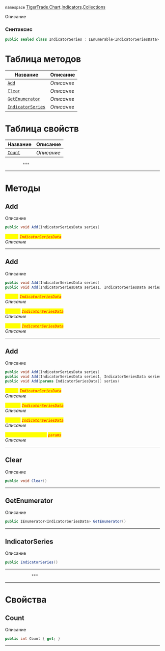 
`namespace` [TigerTrade.Chart](../../../TigerTrade.Chart.md).[Indicators](../../../TigerTrade.Chart/Indicators.md).[Collections](../../../TigerTrade.Chart/Indicators/Collections.md)


Описание

### Синтаксис
```csharp
public sealed class IndicatorSeries : IEnumerable<IndicatorSeriesData>, IEnumerable
```


# Таблица методов
| Название | Описание |
| --- | --- |
| [`Add`](./IndicatorSeries.cs/Методы/Add.md) | *Описание* |
| [`Clear`](./IndicatorSeries.cs/Методы/Clear.md) | *Описание* |
| [`GetEnumerator`](./IndicatorSeries.cs/Методы/GetEnumerator.md) | *Описание* |
| [`IndicatorSeries`](./IndicatorSeries.cs/Методы/IndicatorSeries.md) | *Описание* |

# Таблица свойств
| Название | Описание |
| --- | --- |
| [`Count`](./IndicatorSeries.cs/Свойства/Count.md) | *Описание* |




            ***
  ***
  # Методы

## Add
Описание

```csharp
public void Add(IndicatorSeriesData series)
```

<mark style="color:yellow;">`series`</mark> <mark style="color:red;">*`IndicatorSeriesData`*</mark>  
 *Описание*  


***                

## Add
Описание

```csharp
public void Add(IndicatorSeriesData series)
public void Add(IndicatorSeriesData series1, IndicatorSeriesData series2)
```

<mark style="color:yellow;">`series`</mark> <mark style="color:red;">*`IndicatorSeriesData`*</mark>  
 *Описание*  

<mark style="color:yellow;">`series1`</mark> <mark style="color:red;">*`IndicatorSeriesData`*</mark>  
 *Описание*  

<mark style="color:yellow;">`series2`</mark> <mark style="color:red;">*`IndicatorSeriesData`*</mark>  
 *Описание*  


***                

## Add
Описание

```csharp
public void Add(IndicatorSeriesData series)
public void Add(IndicatorSeriesData series1, IndicatorSeriesData series2)
public void Add(params IndicatorSeriesData[] series)
```

<mark style="color:yellow;">`series`</mark> <mark style="color:red;">*`IndicatorSeriesData`*</mark>  
 *Описание*  

<mark style="color:yellow;">`series1`</mark> <mark style="color:red;">*`IndicatorSeriesData`*</mark>  
 *Описание*  

<mark style="color:yellow;">`series2`</mark> <mark style="color:red;">*`IndicatorSeriesData`*</mark>  
 *Описание*  

<mark style="color:yellow;">`IndicatorSeriesData`</mark> <mark style="color:red;">*`params`*</mark>  
 *Описание*  


***                

## Clear
Описание

```csharp
public void Clear()
```

***                

## GetEnumerator
Описание

```csharp
public IEnumerator<IndicatorSeriesData> GetEnumerator()
```

***                

## IndicatorSeries
Описание

```csharp
public IndicatorSeries()
```

***                
                ***
  ***
  # Свойства

## Count
Описание

```csharp
public int Count { get; }
```
***

